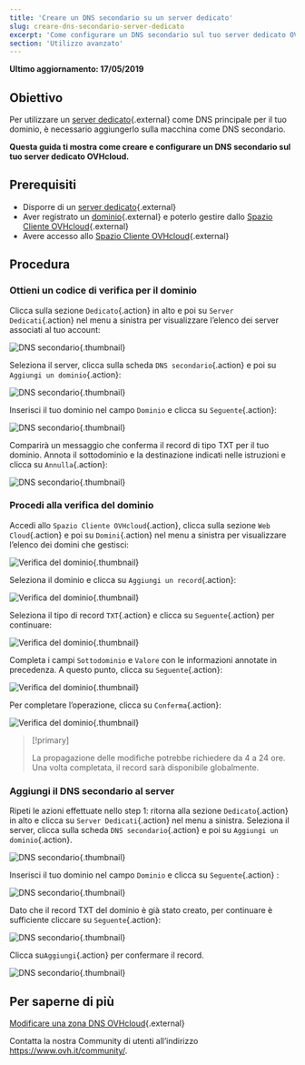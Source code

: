 ```yaml
---
title: 'Creare un DNS secondario su un server dedicato'
slug: creare-dns-secondario-server-dedicato
excerpt: 'Come configurare un DNS secondario sul tuo server dedicato OVHcloud'
section: 'Utilizzo avanzato'
---
```


**Ultimo aggiornamento: 17/05/2019**

## Obiettivo

Per utilizzare un [server dedicato](https://www.ovh.it/server_dedicati/){.external} come DNS principale per il tuo dominio, è necessario aggiungerlo sulla macchina come DNS secondario.

**Questa guida ti mostra come creare e configurare un DNS secondario sul tuo server dedicato OVHcloud.**


## Prerequisiti

* Disporre di un [server dedicato](https://www.ovh.it/server_dedicati/){.external}
* Aver registrato un [dominio](https://www.ovh.it/domini/){.external} e poterlo gestire dallo [Spazio Cliente OVHcloud](https://www.ovh.com/auth/?action=gotomanager){.external}
* Avere accesso allo [Spazio Cliente OVHcloud](https://www.ovh.com/auth/?action=gotomanager){.external}


## Procedura

### Ottieni un codice di verifica per il dominio

Clicca sulla sezione `Dedicato`{.action} in alto e poi su `Server Dedicati`{.action} nel menu a sinistra per visualizzare l’elenco dei server associati al tuo account: 

![DNS secondario](images/dns2-01.png){.thumbnail}

Seleziona il server, clicca sulla scheda `DNS secondario`{.action} e poi su `Aggiungi un dominio`{.action}:

![DNS secondario](images/dns2-02.png){.thumbnail}

Inserisci il tuo dominio nel campo `Dominio` e clicca su `Seguente`{.action}:

![DNS secondario](images/dns2-03.png){.thumbnail}

Comparirà un messaggio che conferma il record di tipo TXT per il tuo dominio.  Annota il sottodominio e la destinazione indicati nelle istruzioni e clicca su `Annulla`{.action}:

![DNS secondario](images/dns2-04a.png){.thumbnail}


### Procedi alla verifica del dominio

Accedi allo `Spazio Cliente OVHcloud`{.action}, clicca sulla sezione `Web Cloud`{.action} e poi su `Domini`{.action} nel menu a sinistra per visualizzare l’elenco dei domini che gestisci:

![Verifica del dominio](images/domain-verification-01.png){.thumbnail}

Seleziona il dominio e clicca su `Aggiungi un record`{.action}: 

![Verifica del dominio](images/domain-verification-02.png){.thumbnail}

Seleziona il tipo di record `TXT`{.action} e clicca su `Seguente`{.action} per continuare:

![Verifica del dominio](images/domain-verification-03.png){.thumbnail}

Completa i campi `Sottodominio` e `Valore` con le informazioni annotate in precedenza. A questo punto, clicca su `Seguente`{.action}:

![Verifica del dominio](images/domain-verification-04.png){.thumbnail}

Per completare l’operazione, clicca su `Conferma`{.action}:

![Verifica del dominio](images/domain-verification-05.png){.thumbnail}

> [!primary]
>
> La propagazione delle modifiche potrebbe richiedere da 4 a 24 ore. Una volta completata, il record sarà disponibile globalmente.
>

### Aggiungi il DNS secondario al server

Ripeti le azioni effettuate nello step 1: ritorna alla sezione `Dedicato`{.action} in alto e clicca su `Server Dedicati`{.action} nel menu a sinistra.  Seleziona il server, clicca sulla scheda `DNS secondario`{.action} e poi su `Aggiungi un dominio`{.action}.

![DNS secondario](images/dns2-02.png){.thumbnail}

Inserisci il tuo dominio nel campo `Dominio` e clicca su `Seguente`{.action} :

![DNS secondario](images/dns2-03.png){.thumbnail}

Dato che il record TXT del dominio è già stato creato, per continuare è sufficiente cliccare su `Seguente`{.action}:

![DNS secondario](images/dns2-04b.png){.thumbnail}

Clicca su`Aggiungi`{.action} per confermare il record.

![DNS secondario](images/dns2-05.png){.thumbnail}


## Per saperne di più

[Modificare una zona DNS OVHcloud](https://docs.ovh.com/it/domains/web_hosting_modifica_la_tua_zona_dns/){.external}

Contatta la nostra Community di utenti all’indirizzo <https://www.ovh.it/community/>.
